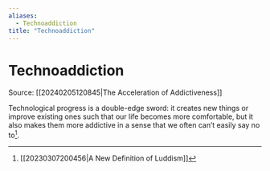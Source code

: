 ```yaml
---
aliases:
  - Technoaddiction
title: "Technoaddiction"
---
```


# Technoaddiction

Source: [[20240205120845|The Acceleration of Addictiveness]]

Technological progress is a double-edge sword: it creates new things or improve existing ones such that our life becomes more comfortable, but it also makes them more addictive in a sense that we often can’t easily say no to[^1].

[^1]: [[20230307200456|A New Definition of Luddism]]